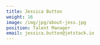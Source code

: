 ```yaml
---
title: Jessica Button
weight: 16
image: /img/jpg/about-jess.jpg
position: Talent Manager
email: jessica.button@jetstack.io
---
```

